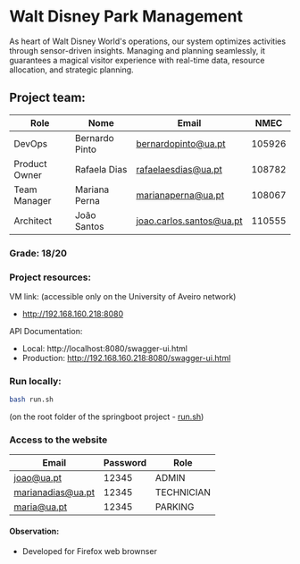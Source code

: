 # Walt Disney Park Management

As heart of Walt Disney World's operations, our system optimizes activities through sensor-driven insights. Managing and planning seamlessly, it guarantees a magical visitor experience with real-time data, resource allocation, and strategic planning.


## Project team:

| Role          | Nome           | **Email**                | NMEC   |
| ------------- |----------------|--------------------------|--------|
| DevOps        | Bernardo Pinto | bernardopinto@ua.pt      | 105926 |
| Product Owner | Rafaela Dias   | rafaelaesdias@ua.pt      | 108782 |
| Team Manager  | Mariana Perna  | marianaperna@ua.pt       | 108067 |
| Architect     | João Santos    | joao.carlos.santos@ua.pt | 110555 |

### Grade: 18/20

### Project resources:

VM link: (accessible only on the University of Aveiro network)
- http://192.168.160.218:8080

API Documentation: 
- Local: http://localhost:8080/swagger-ui.html
- Production: http://192.168.160.218:8080/swagger-ui.html


### Run locally:

```bash
bash run.sh
```

(on the root folder of the springboot project - [run.sh](WaltDisneyManagement/run.sh))



### Access to the website

| Email           | Password | Role       |
|-----------------|----------|------------|
| joao@ua.pt      | 12345    | ADMIN      |
| marianadias@ua.pt| 12345    | TECHNICIAN |
| maria@ua.pt | 12345    | PARKING    |

#### Observation:
- Developed for Firefox web brownser